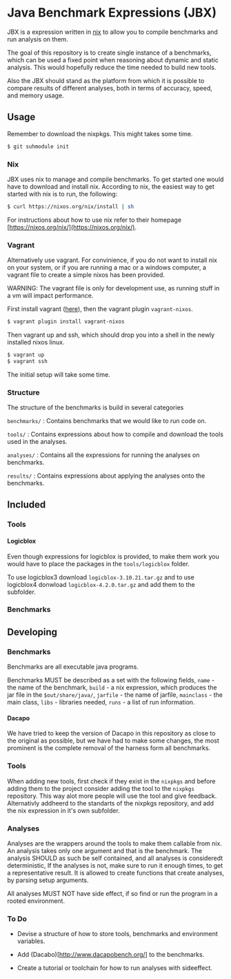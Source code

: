 # Java Benchmark Expressions (JBX)

JBX is a expression written in [nix](https://nixos.org/nix/) to allow
you to compile benchmarks and run analysis on them. 

The goal of this repository is to create single instance of
a benchmarks, which can be used a fixed point when reasoning about
dynamic and static analysis. This would hopefully reduce the time needed
to build new tools.

Also the JBX should stand as the platform from which it is possible to
compare results of different analyses, both in terms of accuracy, speed, 
and memory usage.

## Usage

Remember to download the nixpkgs. This might takes some time.

```bash
$ git suhmodule init
```

### Nix 
JBX uses nix to manage and compile benchmarks. To get started one would
have to download and install nix. According to nix, the easiest way to
get started with nix is to run, the following:

```bash
$ curl https://nixos.org/nix/install | sh
```

For instructions about how to use nix refer to their homepage
[https://nixos.org/nix/](https://nixos.org/nix/).

### Vagrant

Alternatively use vagrant. For convinience, if you do not want to install
nix on your system, or if you are running a mac or a windows computer, a vagrant
file to create a simple nixos has been provided.

WARNING: The vagrant file is only for development use, as running stuff in
a vm will impact performance.

First install vagrant ([here](http://www.vagrantup.com/)), then the
vagrant plugin `vagrant-nixos`.
```bash
$ vagrant plugin install vagrant-nixos
```

Then vagrant up and ssh, which should drop you into a shell in the
newly installed nixos linux.

```bash
$ vagrant up
$ vagrant ssh
```

The initial setup will take some time.

### Structure

The structure of the benchmarks is build in several categories

`benchmarks/`
: Contains benchmarks that we would like to run code on. 

`tools/`
: Contains expressions about how to compile and download the tools used 
  in the analyses. 

`analyses/`
: Contains all the expressions for running the analyses on benchmarks.

`results/`
: Contains expressions about applying the analyses onto the benchmarks.

## Included 

### Tools

#### Logicblox

Even though expressions for logicblox is provided, to make them work
you would have to place the packages in the `tools/logicblox` folder.

To use logicblox3 download `logicblox-3.10.21.tar.gz` and to use
logicblox4 donwload `logicblox-4.2.0.tar.gz` and add them to the subfolder.

### Benchmarks 

## Developing

### Benchmarks

Benchmarks are all executable java programs.

Benchmarks MUST be described as a set with the following fields,
`name` - the name of the benchmark, `build` - a nix expression,
which produces the jar file in the `$out/share/java/`, `jarfile` - the
name of jarfile, `mainclass` - the main class, `libs` - libraries
needed, `runs` - a list of run information.

#### Dacapo

We have tried to keep the version of Dacapo in this repository as
close to the original as possible, but we have had to make some
changes, the most prominent is the complete removal of the harness
form all benchmarks. 

### Tools

When adding new tools, first check if they exist in the `nixpkgs` and
before adding them to the project consider adding the tool to the 
`nixpkgs` repository. This way alot more people will use the tool and
give feedback. Alternativly addheerd to the standarts of the nixpkgs
repository, and add the nix expression in it's own subfolder. 

### Analyses

Analyses are the wrappers around the tools to make them callable from
nix. An analysis takes only one argument and that is the
benchmark. The analysis SHOULD as such be self contained, and all
analyses is consideredt deterministic, If the analyses is not, make
sure to run it enough times, to get a representative result. It is
allowed to create functions that create analyses, by parsing setup
arguments.

All analyses MUST NOT have side effect, if so find or run the program
in a rooted environment.

### To Do

- Devise a structure of how to store tools, benchmarks and environment
  variables.

- Add (Dacabo)[http://www.dacapobench.org/] to the benchmarks. 

- Create a tutorial or toolchain for how to run analyses with
  sideeffect.
